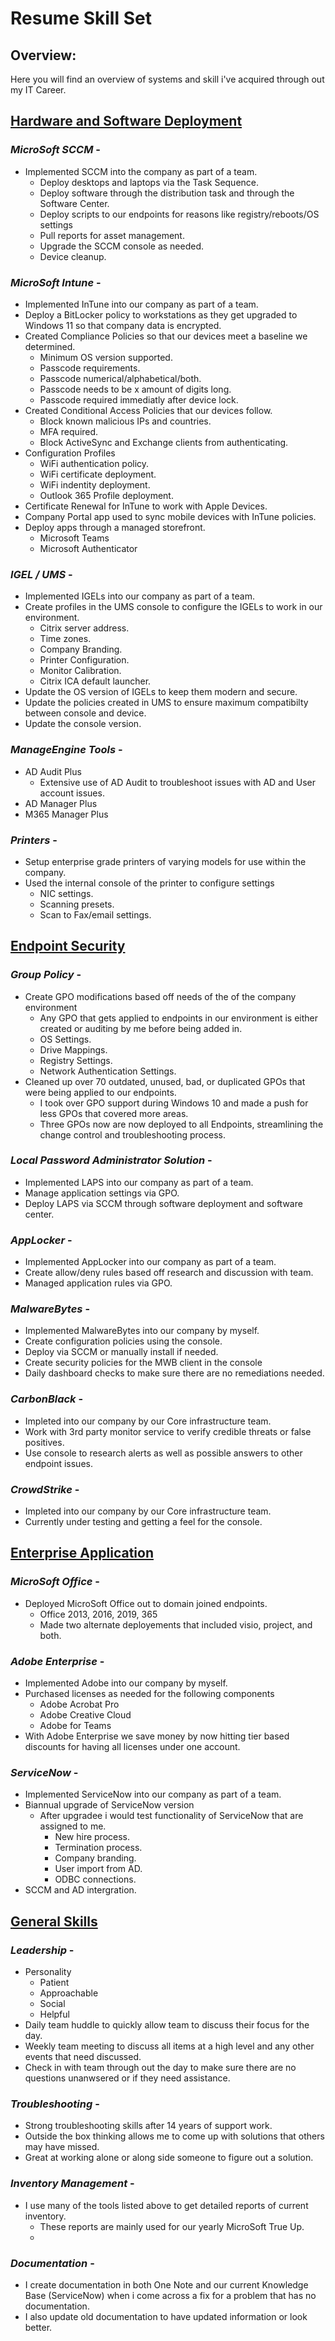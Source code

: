 # Resume Skill Set

## Overview:
Here you will find an overview of systems and skill i've acquired through out my IT Career.

## <ins>Hardware and Software Deployment</ins>
### *MicroSoft SCCM* - 
* Implemented SCCM into the company as part of a team.
  * Deploy desktops and laptops via the Task Sequence.
  * Deploy software through the distribution task and through the Software Center.
  * Deploy scripts to our endpoints for reasons like registry/reboots/OS settings
  * Pull reports for asset management.
  * Upgrade the SCCM console as needed.
  * Device cleanup.

### *MicroSoft Intune* - 
* Implemented InTune into our company as part of a team.
* Deploy a BitLocker policy to workstations as they get upgraded to Windows 11 so that company data is encrypted.
* Created Compliance Policies so that our devices meet a baseline we determined.
  * Minimum OS version supported.
  * Passcode requirements.
  * Passcode numerical/alphabetical/both.
  * Passcode needs to be x amount of digits long.
  * Passcode required immediatly after device lock.
* Created Conditional Access Policies that our devices follow.
  * Block known malicious IPs and countries.
  * MFA required.
  * Block ActiveSync and Exchange clients from authenticating.
* Configuration Profiles
  * WiFi authentication policy.
  * WiFi certificate deployment.
  * WiFi indentity deployment.
  * Outlook 365 Profile deployment.
* Certificate Renewal for InTune to work with Apple Devices.
* Company Portal app used to sync mobile devices with InTune policies.
* Deploy apps through a managed storefront.
  * Microsoft Teams
  * Microsoft Authenticator

### *IGEL / UMS* - 
* Implemented IGELs into our company as part of a team.
* Create profiles in the UMS console to configure the IGELs to work in our environment.
  * Citrix server address.
  * Time zones.
  * Company Branding.
  * Printer Configuration.
  * Monitor Calibration.
  * Citrix ICA default launcher.
* Update the OS version of IGELs to keep them modern and secure.
* Update the policies created in UMS to ensure maximum compatibilty between console and device.
* Update the console version.

### *ManageEngine Tools* - 
* AD Audit Plus
  * Extensive use of AD Audit to troubleshoot issues with AD and User account issues.
* AD Manager Plus
* M365 Manager Plus

### *Printers* - 
* Setup enterprise grade printers of varying models for use within the company.
* Used the internal console of the printer to configure settings
  * NIC settings.
  * Scanning presets.
  * Scan to Fax/email settings.

## <ins>Endpoint Security</ins>
### *Group Policy* -
* Create GPO modifications based off needs of the of the company environment
  * Any GPO that gets applied to endpoints in our environment is either created or auditing by me before being added in.
  * OS Settings.
  * Drive Mappings.
  * Registry Settings.
  * Network Authentication Settings.
* Cleaned up over 70 outdated, unused, bad, or duplicated GPOs that were being applied to our endpoints.
  * I took over GPO support during Windows 10 and made a push for less GPOs that covered more areas.
  * Three GPOs now are now deployed to all Endpoints, streamlining the change control and troubleshooting process.

### *Local Password Administrator Solution* - 
* Implemented LAPS into our company as part of a team.
* Manage application settings via GPO.
* Deploy LAPS via SCCM through software deployment and software center.

### *AppLocker* - 
* Implemented AppLocker into our company as part of a team.
* Create allow/deny rules based off research and discussion with team.
* Managed application rules via GPO.

### *MalwareBytes* - 
* Implemented MalwareBytes into our company by myself.
* Create configuration policies using the console.
* Deploy via SCCM or manually install if needed.
* Create security policies for the MWB client in the console
* Daily dashboard checks to make sure there are no remediations needed.

### *CarbonBlack* - 
* Impleted into our company by our Core infrastructure team.
* Work with 3rd party monitor service to verify credible threats or false positives.
* Use console to research alerts as well as possible answers to other endpoint issues.

### *CrowdStrike* - 
* Impleted into our company by our Core infrastructure team.
* Currently under testing and getting a feel for the console.

## <ins>Enterprise Application</ins>
### *MicroSoft Office* - 
* Deployed MicroSoft Office out to domain joined endpoints.
  * Office 2013, 2016, 2019, 365
  * Made two alternate deployements that included visio, project, and both.

### *Adobe Enterprise* - 
* Implemented Adobe into our company by myself.
* Purchased licenses as needed for the following components
  * Adobe Acrobat Pro
  * Adobe Creative Cloud
  * Adobe for Teams
* With Adobe Enterprise we save money by now hitting tier based discounts for having all licenses under one account.

### *ServiceNow* -
* Implemented ServiceNow into our company as part of a team.
* Biannual upgrade of ServiceNow version
  * After upgradee i would test functionality of ServiceNow that are assigned to me.
    * New hire process.
    * Termination process.
    * Company branding.
    * User import from AD.
    * ODBC connections.
* SCCM and AD intergration.

## <ins>General Skills</ins>
### *Leadership*  -
* Personality
  * Patient
  * Approachable
  * Social
  * Helpful
* Daily team huddle to quickly allow team to discuss their focus for the day.
* Weekly team meeting to discuss all items at a high level and any other events that need discussed.
* Check in with team through out the day to make sure there are no questions unanwsered or if they need assistance.

### *Troubleshooting* -
* Strong troubleshooting skills after 14 years of support work.
* Outside the box thinking allows me to come up with solutions that others may have missed.
* Great at working alone or along side someone to figure out a solution.

### *Inventory Management* -
* I use many of the tools listed above to get detailed reports of current inventory.
  * These reports are mainly used for our yearly MicroSoft True Up.
  * 
### *Documentation* -
* I create documentation in both One Note and our current Knowledge Base (ServiceNow) when i come across a fix for a problem that has no documentation.
* I also update old documentation to have updated information or look better.
